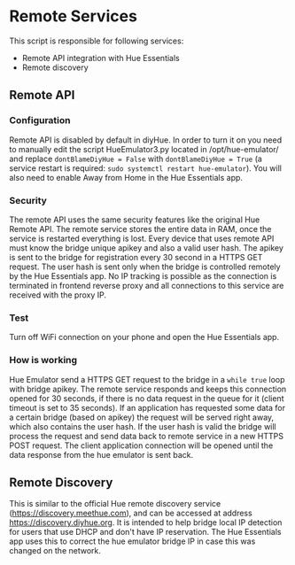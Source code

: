 # Remote Services

This script is responsible for following services:
 - Remote API integration with Hue Essentials
 - Remote discovery 
 
 
 ## Remote API
 
 ### Configuration
 
 Remote API is disabled by default in diyHue. In order to turn it on you need to manually edit the script HueEmulator3.py located in /opt/hue-emulator/ and replace `dontBlameDiyHue = False` with `dontBlameDiyHue = True` (a service restart is required:  `sudo systemctl restart hue-emulator`). You will also need to enable Away from Home in the Hue Essentials app.

 
 ### Security
 
 The remote API uses the same security features like the original Hue Remote API. The remote service stores the entire data in RAM, once the service is restarted everything is lost. Every device that uses remote API must know the bridge unique apikey and also a valid user hash. The apikey is sent to the bridge for registration every 30 second in a HTTPS GET request. The user hash is sent only when the bridge is controlled remotely by the Hue Essentials app. No IP tracking is possible as the connection is terminated in frontend reverse proxy and all connections to this service are received with the proxy IP.
 
 ### Test
 
 Turn off WiFi connection on your phone and open the Hue Essentials app.
 
 ### How is working
 
 Hue Emulator send a HTTPS GET request to the bridge in a `while true` loop with bridge apikey. The remote service responds and keeps this connection opened for 30 seconds, if there is no data request in the queue for it (client timeout is set to 35 seconds). If an application has requested some data for a certain bridge (based on apikey) the request will be served right away, which also contains the user hash. If the user hash is valid the bridge will process the request and send data back to remote service in a new HTTPS POST request. The client application connection will be opened until the data response from the hue emulator is sent back.



 ## Remote Discovery
 
 This is similar to the official Hue remote discovery service (https://discovery.meethue.com), and can be accessed at address https://discovery.diyhue.org. It is intended to help bridge local IP detection for users that use DHCP and don't have IP reservation. The Hue Essentials app uses this to correct the hue emulator bridge IP in case this was changed on the network.
